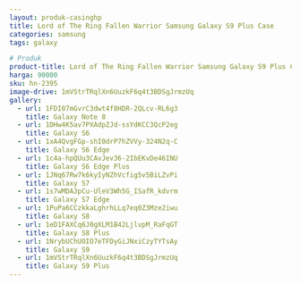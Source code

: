 ```yaml
---
layout: produk-casinghp
title: Lord of The Ring Fallen Warrior Samsung Galaxy S9 Plus Case
categories: samsung
tags: galaxy

# Produk
product-title: Lord of The Ring Fallen Warrior Samsung Galaxy S9 Plus Case
harga: 90000
sku: hn-2395
image-drive: 1mVStrTRqlXn6UuzkF6q4t3BDSgJrmzUq
gallery:
  - url: 1FDI07mGvrC3dwt4f8HDR-2QLcv-RL6g3
    title: Galaxy Note 8
  - url: 1DHw4K5av7PXAdpZJd-ssYdKCC3QcP2eg
    title: Galaxy S6
  - url: 1xA4QvgFGp-shI0drP7hZVVy-324N2q-C
    title: Galaxy S6 Edge
  - url: 1c4a-hpQUu3CAvJev36-2IbEKvDe46INU
    title: Galaxy S6 Edge Plus
  - url: 1JNq67Rw7k6kyIyNZhVcfig5v5BiLZvPi
    title: Galaxy S7
  - url: 1s7wMDAJpCu-UleV3Wh5G_ISafR_kdvrm
    title: Galaxy S7 Edge
  - url: 1PuPa6CCzkkaLghrhLLq7eq0Z3Mze2iwu
    title: Galaxy S8
  - url: 1eD1FAXCq6J0gXLM1B42LjlvpM_RaFqGT
    title: Galaxy S8 Plus
  - url: 1NrybUChUOIO7eTFDyGiJNxiCzyTYTsAy
    title: Galaxy S9
  - url: 1mVStrTRqlXn6UuzkF6q4t3BDSgJrmzUq
    title: Galaxy S9 Plus
---
```

